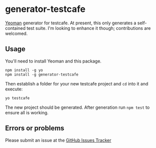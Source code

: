 # generator-testcafe
[Yeoman](http://yeoman.io/) generator for testcafe. At present, this only generates a self-contained test suite. I'm looking to enhance it though; contributions are welcomed. 

## Usage

You'll need to install Yeoman and this package. 

```
npm install -g yo
npm install -g generator-testcafe
```

Then establish a folder for your new testcafe project and `cd` into it and execute: 

`yo testcafe` 

The new project should be generated. After generation run `npm test` to ensure all is working. 

## Errors or problems
Please submit an issue at the [GitHub Issues Tracker](https://github.com/FrankV01/generator-testcafe/issues)

